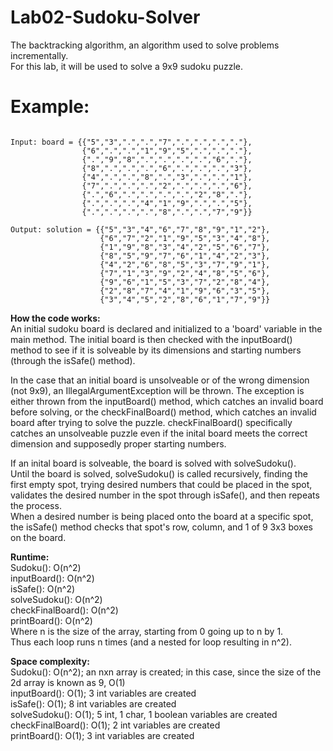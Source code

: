 # Lab02-Sudoku-Solver
The backtracking algorithm, an algorithm used to solve problems incrementally.  
For this lab, it will be used to solve a 9x9 sudoku puzzle.  



# Example:
<pre><code> 
Input: board = {{"5","3",".",".","7",".",".",".","."},
                {"6",".",".","1","9","5",".",".","."},
                {".","9","8",".",".",".",".","6","."},
                {"8",".",".",".","6",".",".",".","3"},
                {"4",".",".","8",".","3",".",".","1"},
                {"7",".",".",".","2",".",".",".","6"},
                {".","6",".",".",".",".","2","8","."},
                {".",".",".","4","1","9",".",".","5"},
                {".",".",".",".","8",".",".","7","9"}}
                
Output: solution = {{"5","3","4","6","7","8","9","1","2"},
                    {"6","7","2","1","9","5","3","4","8"},
                    {"1","9","8","3","4","2","5","6","7"},
                    {"8","5","9","7","6","1","4","2","3"},
                    {"4","2","6","8","5","3","7","9","1"},
                    {"7","1","3","9","2","4","8","5","6"},
                    {"9","6","1","5","3","7","2","8","4"},
                    {"2","8","7","4","1","9","6","3","5"},
                    {"3","4","5","2","8","6","1","7","9"}}
</code></pre>

**How the code works:**  
An initial sudoku board is declared and initialized to a 'board' variable in the main method.  The initial board is then checked with the inputBoard() method to see if it is solveable by its dimensions and starting numbers (through the isSafe() method).  

In the case that an initial board is unsolveable or of the wrong dimension (not 9x9), an IllegalArgumentException will be thrown.  The exception is either thrown from the inputBoard() method, which catches an invalid board before solving, or the checkFinalBoard() method, which catches an invalid board after trying to solve the puzzle.  checkFinalBoard() specifically catches an unsolveable puzzle even if the inital board meets the correct dimension and supposedly proper starting numbers.  

If an inital board is solveable, the board is solved with solveSudoku().  
Until the board is solved, solveSudoku() is called recursively, finding the first empty spot, trying desired numbers that could be placed in the spot, validates the desired number in the spot through isSafe(), and then repeats the process.  
When a desired number is being placed onto the board at a specific spot, the isSafe() method checks that spot's row, column, and 1 of 9 3x3 boxes on the board.  


**Runtime:**  
Sudoku(): O(n^2)  
inputBoard(): O(n^2)  
isSafe(): O(n^2)  
solveSudoku(): O(n^2)  
checkFinalBoard(): O(n^2)  
printBoard(): O(n^2)  
Where n is the size of the array, starting from 0 going up to n by 1.  
Thus each loop runs n times (and a nested for loop resulting in n^2).  

**Space complexity:**  
Sudoku(): O(n^2); an nxn array is created; in this case, since the size of the 2d array is known as 9, O(1)  
inputBoard(): O(1); 3 int variables are created  
isSafe(): O(1); 8 int variables are created  
solveSudoku(): O(1); 5 int, 1 char, 1 boolean variables are created  
checkFinalBoard(): O(1); 2 int variables are created  
printBoard(): O(1); 3 int variables are created  
